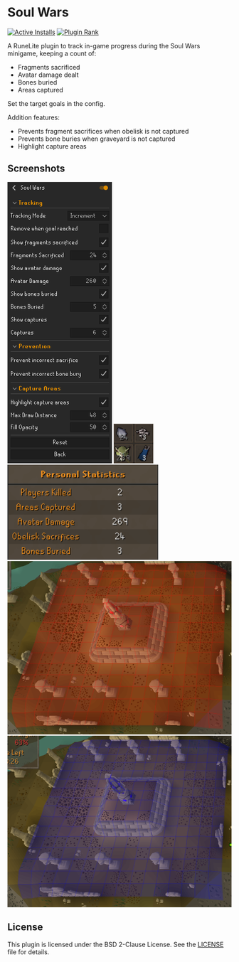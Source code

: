 # Soul Wars

[![Active Installs](http://img.shields.io/endpoint?url=https://api.runelite.net/pluginhub/shields/installs/plugin/soul-wars)](https://runelite.net/plugin-hub/show/soul-wars)
[![Plugin Rank](http://img.shields.io/endpoint?url=https://api.runelite.net/pluginhub/shields/rank/plugin/soul-wars)](https://runelite.net/plugin-hub/show/soul-wars)

A RuneLite plugin to track in-game progress during the Soul Wars minigame, keeping a count of:
- Fragments sacrificed
- Avatar damage dealt
- Bones buried
- Areas captured

Set the target goals in the config.

Addition features:
- Prevents fragment sacrifices when obelisk is not captured
- Prevents bone buries when graveyard is not captured
- Highlight capture areas

## Screenshots

![Default Config](images/default_config.png) ![Infoboxes](images/infoboxes.png) ![Results](images/results.png)![Red Obelisk](images/red_obelisk_area.png)![Blue Obelisk](images/blue_obelisk_area.png)

## License
This plugin is licensed under the BSD 2-Clause License. See the [LICENSE](LICENSE) file for details.
